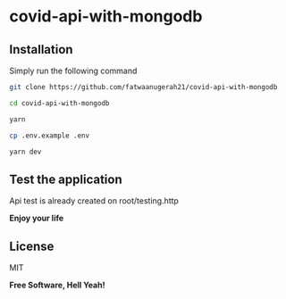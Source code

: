# covid-api-with-mongodb

## Installation

Simply run the following command

```sh
git clone https://github.com/fatwaanugerah21/covid-api-with-mongodb
```

```sh
cd covid-api-with-mongodb
```

```sh
yarn
```

```sh
cp .env.example .env
```

```sh
yarn dev
```

## Test the application

Api test is already created on root/testing.http

**Enjoy your life**

## License

MIT

**Free Software, Hell Yeah!**
